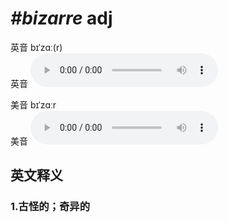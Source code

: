 # ***\#bizarre*** adj
英音 bɪˈzɑː(r)  
英音
<audio src="./media/bizarre1_AAC.aac" controls="controls"></audio>

美音 bɪˈzɑːr  
美音
<audio src="./media/bizarre2_AAC.aac" controls="controls"></audio>



  

英文释义
---
### 1.**古怪的；奇异的**  


